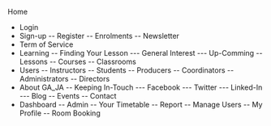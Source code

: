 




Home
- Login
- Sign-up
-- Register
-- Enrolments
-- Newsletter
- Term of Service
- Learning
-- Finding Your Lesson
--- General Interest
--- Up-Comming
-- Lessons
-- Courses
-- Classrooms
- Users
-- Instructors
-- Students
-- Producers
-- Coordinators
-- Administrators
-- Directors
- About GA_JA
-- Keeping In-Touch
--- Facebook
--- Twitter
--- Linked-In
--- Blog
-- Events
-- Contact
- Dashboard
-- Admin
-- Your Timetable
-- Report
-- Manage Users
-- My Profile
-- Room Booking